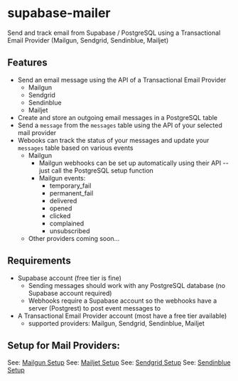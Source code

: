 # supabase-mailer
Send and track email from Supabase / PostgreSQL using a Transactional Email Provider (Mailgun, Sendgrid, Sendinblue, Mailjet)

## Features
- Send an email message using the API of a Transactional Email Provider 
  - Mailgun
  - Sendgrid
  - Sendinblue
  - Mailjet
- Create and store an outgoing email messages in a PostgreSQL table
- Send a `message` from the `messages` table using the API of your selected mail provider
- Webooks can track the status of your messages and update your `messages` table based on various events
  - Mailgun
    - Mailgun webhooks can be set up automatically using their API -- just call the PostgreSQL setup function
    - Mailgun events:
      - temporary_fail
      - permanent_fail
      - delivered
      - opened
      - clicked
      - complained
      - unsubscribed
  - Other providers coming soon...

## Requirements
- Supabase account (free tier is fine)
  - Sending messages should work with any PostgreSQL database (no Supabase account required)
  - Webhooks require a Supabase account so the webhooks have a server (Postgrest) to post event messages to
- A Transactional Email Provider account (most have a free tier available)
  - supported providers: Mailgun, Sendgrid, Sendinblue, Mailjet

## Setup for Mail Providers:

See: [Mailgun Setup](./Mail_Providers/Mailgun.md)
See: [Mailjet Setup](./Mail_Providers/Mailjet.md)
See: [Sendgrid Setup](./Mail_Providers/Sendgrid.md)
See: [Sendinblue Setup](./Mail_Providers/Sendinblue.md)